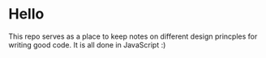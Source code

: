 # Hello

This repo serves as a place to keep notes on different design princples for writing good code. It is all done in JavaScript :)
